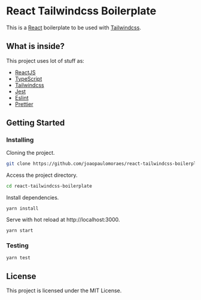 # React Tailwindcss Boilerplate

This is a [React](https://react.org) boilerplate to be used with [Tailwindcss](https://tailwindcss.com).

## What is inside?

This project uses lot of stuff as:

- [ReactJS](https://reactjs.org)
- [TypeScript](https://www.typescriptlang.org)
- [Tailwindcss](https://tailwindcss.com)
- [Jest](https://jestjs.io)
- [Eslint](https://eslint.org)
- [Prettier](https://prettier.io)

## Getting Started

### Installing

Cloning the project.

```bash
git clone https://github.com/joaopaulomoraes/react-tailwindcss-boilerplate.git react-tailwindcss-boilerplate
```

Access the project directory.

```bash
cd react-tailwindcss-boilerplate
```

Install dependencies.

```
yarn install
```

Serve with hot reload at http://localhost:3000.

```
yarn start
```

### Testing

```
yarn test
```

## License

This project is licensed under the MIT License.
